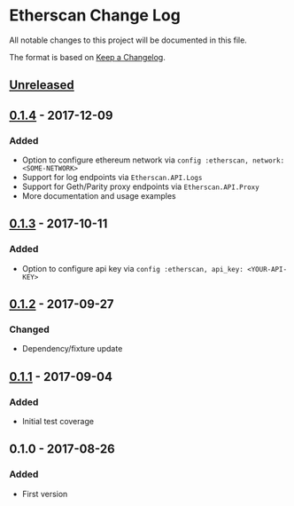 # Etherscan Change Log

All notable changes to this project will be documented in this file.

The format is based on [Keep a Changelog](http://keepachangelog.com/en/1.0.0/).

## [Unreleased]

## [0.1.4] - 2017-12-09
### Added
- Option to configure ethereum network via `config :etherscan, network: <SOME-NETWORK>`
- Support for log endpoints via `Etherscan.API.Logs`
- Support for Geth/Parity proxy endpoints via `Etherscan.API.Proxy`
- More documentation and usage examples

## [0.1.3] - 2017-10-11
### Added
- Option to configure api key via `config :etherscan, api_key: <YOUR-API-KEY>`

## [0.1.2] - 2017-09-27
### Changed
- Dependency/fixture update

## [0.1.1] - 2017-09-04
### Added
- Initial test coverage

## 0.1.0 - 2017-08-26
### Added
- First version

[Unreleased]: https://github.com/l1h3r/etherscan/compare/0.1.3...HEAD
[0.1.4]: https://github.com/l1h3r/etherscan/compare/0.1.3...0.1.4
[0.1.3]: https://github.com/l1h3r/etherscan/compare/0.1.2...0.1.3
[0.1.2]: https://github.com/l1h3r/etherscan/compare/0.1.1...0.1.2
[0.1.1]: https://github.com/l1h3r/etherscan/compare/0.1.0...0.1.1
